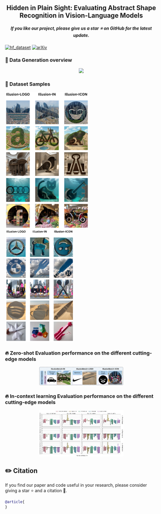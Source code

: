 <p>
<h2 align="center"> Hidden in Plain Sight: Evaluating Abstract Shape Recognition in Vision-Language Models</a></h2>

<h5 align="center"> If you like our project, please give us a star ⭐ on GitHub for the latest update.  </h2>


[![hf_dataset](https://img.shields.io/badge/%F0%9F%A4%97-Dataset%20In%20HF-red.svg)](https://huggingface.co/datasets/arshiahemmat/IllusionBench)
[![arXiv](https://img.shields.io/badge/Arxiv-2401.15947-b31b1b.svg?logo=arXiv)](https://arxiv.org/) 


### 🔎 Data Generation overview
<p align="center">
<img src="assets/Total_plot_shape_v15-1.png" width=55%>
</p>


### 📝 Dataset Samples

<div class="image-container">
  <img src="assets/4.png" width="55%">
  <img src="assets/5.png" width="45%">
</div>


### 🔥 Zero-shot Evaluation performance on the different cutting-edge models
<p align="center">
<img src="assets/overview-1.png" width=55%>
</p>

### 🔥 In-context learning Evaluation performance on the different cutting-edge models
<p align="center">
<img src="assets/icl_averaged_results-1.png" width=55%>
</p>



## ✏️ Citation
If you find our paper and code useful in your research, please consider giving a star :star: and a citation :pencil:.

```BibTeX
@article{
}
```
